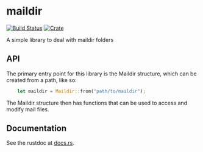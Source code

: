 maildir
===
[![Build Status](https://travis-ci.org/staktrace/maildir.svg?branch=master)](https://travis-ci.org/staktrace/maildir)
[![Crate](https://img.shields.io/crates/v/maildir.svg)](https://crates.io/crates/maildir)

A simple library to deal with maildir folders

API
---
The primary entry point for this library is the Maildir structure, which can be created from a path, like so:

```rust
    let maildir = Maildir::from("path/to/maildir");
```

The Maildir structure then has functions that can be used to access and modify mail files.

Documentation
---
See the rustdoc at [docs.rs](https://docs.rs/maildir/).
